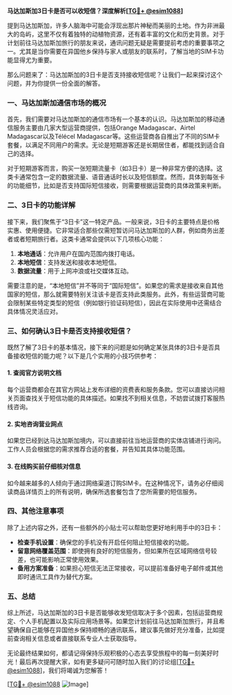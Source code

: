 **马达加斯加3日卡是否可以收短信？深度解析[[TG💪+ @esim1088](https://t.me/s/esim1088)]**

提到马达加斯加，许多人脑海中可能会浮现出那片神秘而美丽的土地。作为非洲最大的岛屿，这里不仅有着独特的动植物资源，还有着丰富的文化和历史背景。对于计划前往马达加斯加旅行的朋友来说，通讯问题无疑是需要提前考虑的重要事项之一。尤其是当你需要在异国他乡保持与家人或朋友的联系时，了解当地的SIM卡功能显得尤为重要。

那么问题来了：马达加斯加的3日卡是否支持接收短信呢？让我们一起来探讨这个问题，并为你提供一份全面的解答。

### 一、马达加斯加通信市场的概况

首先，我们需要对马达加斯加的通信市场有一个基本的认识。马达加斯加的移动通信服务主要由几家大型运营商提供，包括Orange Madagascar、Airtel Madagascar以及Télécel Madagascar等。这些运营商各自推出了不同的SIM卡套餐，以满足不同用户的需求。无论是短期游客还是长期居住者，都能找到适合自己的选择。

对于短期游客而言，购买一张短期流量卡（如3日卡）是一种非常方便的选择。这类卡通常包含一定的数据流量、语音通话时长以及短信额度。然而，具体到每张卡的功能细节，比如是否支持国际短信接收，则需要根据运营商的具体政策来判断。

### 二、3日卡的功能详解

接下来，我们聚焦于“3日卡”这一特定产品。一般来说，3日卡的主要特点是价格实惠、使用便捷。它非常适合那些仅需短暂访问马达加斯加的人群，例如商务出差者或者短期旅行者。这类卡通常会提供以下几项核心功能：

1. **本地通话**：允许用户在国内范围内拨打电话。
2. **本地短信**：支持发送和接收本地短信。
3. **数据流量**：用于上网冲浪或社交媒体互动。

需要注意的是，“本地短信”并不等同于“国际短信”。如果您的需求是接收来自其他国家的短信，那么就需要特别关注该卡是否支持此类服务。此外，有些运营商可能会限制某些特定类型的短信（例如银行验证码短信），因此在实际使用中还需结合具体情况灵活应对。

### 三、如何确认3日卡是否支持接收短信？

既然了解了3日卡的基本情况，接下来的问题是如何确定某张具体的3日卡是否具备接收短信的能力呢？以下是几个实用的小技巧供参考：

#### 1. 查阅官方说明文档
每个运营商都会在其官方网站上发布详细的资费表和服务条款。您可以直接访问相关页面查找关于短信功能的具体描述。如果找不到相关信息，不妨尝试拨打客服热线咨询。

#### 2. 实地咨询营业网点
如果您已经到达马达加斯加境内，可以直接前往当地运营商的实体店铺进行询问。工作人员会根据您的需求推荐合适的套餐，并告知其具体功能范围。

#### 3. 在线购买前仔细核对信息
如今越来越多的人倾向于通过网络渠道订购SIM卡。在这种情况下，请务必仔细阅读商品详情页上的所有说明，确保所选套餐包含了您所需要的短信服务。

### 四、其他注意事项

除了上述内容之外，还有一些额外的小贴士可以帮助您更好地利用手中的3日卡：

- **检查手机设置**：确保您的手机没有开启任何阻止短信接收的功能。
- **留意网络覆盖范围**：即使拥有良好的短信服务，但如果所在区域网络信号较差，也可能影响正常使用效果。
- **备用方案准备**：如果担心短信无法正常接收，可以提前准备好电子邮件或其他即时通讯工具作为替代方案。

### 五、总结

综上所述，马达加斯加的3日卡是否能够收发短信取决于多个因素，包括运营商规定、个人手机配置以及实际应用场景等。如果您计划前往马达加斯加旅行，并且希望确保自己能够在异国他乡保持顺畅的通讯联系，建议事先做好充分准备，比如提前查询相关信息或者直接联系专业人士获取指导。

无论最终结果如何，都请记得保持乐观积极的心态去享受旅程中的每一刻美好时光！最后再次提醒大家，如有更多疑问可随时加入我们的讨论组[[TG💪+ @esim1088](https://t.me/s/esim1088)]，我们将竭诚为您解答！

[[TG💪+ @esim1088](https://t.me/s/esim1088) ![Image](https://i.postimg.cc/4NQfJmqS/Snipaste-2025-05-13-00-14-12.png)]
